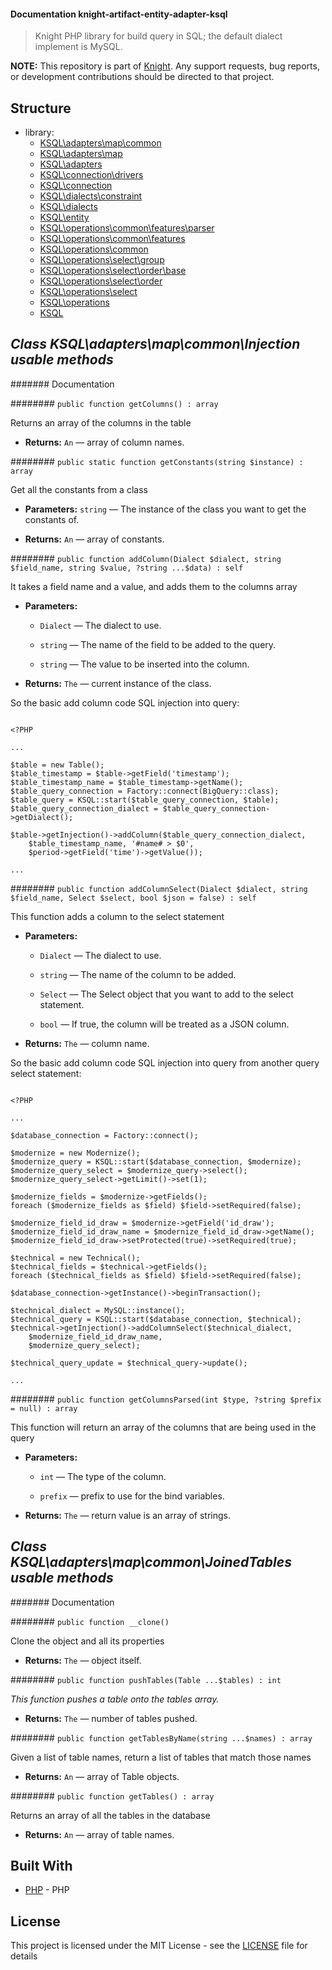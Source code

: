 #### Documentation knight-artifact-entity-adapter-ksql

> Knight PHP library for build query in SQL; the default dialect implement is MySQL.

**NOTE:** This repository is part of [Knight](https://github.com/energia-source/knight). Any
support requests, bug reports, or development contributions should be directed to
that project.

## Structure

- library:
    - [KSQL\adapters\map\common](https://github.com/energia-source/knight-artifact-entity-adapter-ksql/tree/main/lib/adapters/map/common)
    - [KSQL\adapters\map](https://github.com/energia-source/knight-artifact-entity-adapter-ksql/tree/main/lib/adapters/map)
    - [KSQL\adapters](https://github.com/energia-source/knight-artifact-entity-adapter-ksql/tree/main/lib/adapters)
    - [KSQL\connection\drivers](https://github.com/energia-source/knight-artifact-entity-adapter-ksql/tree/main/lib/connection/drivers)
    - [KSQL\connection](https://github.com/energia-source/knight-artifact-entity-adapter-ksql/tree/main/lib/connection)
    - [KSQL\dialects\constraint](https://github.com/energia-source/knight-artifact-entity-adapter-ksql/tree/main/lib/dialects/constraint)
    - [KSQL\dialects](https://github.com/energia-source/knight-artifact-entity-adapter-ksql/tree/main/lib/dialects)
    - [KSQL\entity](https://github.com/energia-source/knight-artifact-entity-adapter-ksql/tree/main/lib/entity)
    - [KSQL\operations\common\features\parser](https://github.com/energia-source/knight-artifact-entity-adapter-ksql/tree/main/lib/operations/common/features/parser)
    - [KSQL\operations\common\features](https://github.com/energia-source/knight-artifact-entity-adapter-ksql/tree/main/lib/operations/common/features)
    - [KSQL\operations\common](https://github.com/energia-source/knight-artifact-entity-adapter-ksql/tree/main/lib/operations/common)
    - [KSQL\operations\select\group](https://github.com/energia-source/knight-artifact-entity-adapter-ksql/tree/main/lib/operations/select/group)
    - [KSQL\operations\select\order\base](https://github.com/energia-source/knight-artifact-entity-adapter-ksql/tree/main/lib/operations/select/order/base)
    - [KSQL\operations\select\order](https://github.com/energia-source/knight-artifact-entity-adapter-ksql/tree/main/lib/operations/select/order)
    - [KSQL\operations\select](https://github.com/energia-source/knight-artifact-entity-adapter-ksql/tree/main/lib/operations/select)
    - [KSQL\operations](https://github.com/energia-source/knight-artifact-entity-adapter-ksql/tree/main/lib/operations)
    - [KSQL](https://github.com/energia-source/knight-knight-artifact-entity-adapter-ksql/blob/main/lib)

## ***Class KSQL\adapters\map\common\Injection usable methods***

####### Documentation

######## `public function getColumns() : array`

Returns an array of the columns in the table

 * **Returns:** `An` — array of column names.

######## `public static function getConstants(string $instance) : array`

Get all the constants from a class

 * **Parameters:** `string` — The instance of the class you want to get the constants of.

     <p>
 * **Returns:** `An` — array of constants.

######## `public function addColumn(Dialect $dialect, string $field_name, string $value, ?string ...$data) : self`

It takes a field name and a value, and adds them to the columns array

 * **Parameters:**
   * `Dialect` — The dialect to use.
   * `string` — The name of the field to be added to the query.
   * `string` — The value to be inserted into the column.

     <p>
 * **Returns:** `The` — current instance of the class.

So the basic add column code SQL injection into query:

```

<?PHP

...

$table = new Table();
$table_timestamp = $table->getField('timestamp');
$table_timestamp_name = $table_timestamp->getName();
$table_query_connection = Factory::connect(BigQuery::class);
$table_query = KSQL::start($table_query_connection, $table);
$table_query_connection_dialect = $table_query_connection->getDialect();

$table->getInjection()->addColumn($table_query_connection_dialect,
	$table_timestamp_name, '#name# > $0',
	$period->getField('time')->getValue());

...

```

######## `public function addColumnSelect(Dialect $dialect, string $field_name, Select $select, bool $json = false) : self`

This function adds a column to the select statement

 * **Parameters:**
   * `Dialect` — The dialect to use.
   * `string` — The name of the column to be added.
   * `Select` — The Select object that you want to add to the select statement.
   * `bool` — If true, the column will be treated as a JSON column.

     <p>
 * **Returns:** `The` — column name.

So the basic add column code SQL injection into query from another query select statement:

```

<?PHP

...

$database_connection = Factory::connect();

$modernize = new Modernize();
$modernize_query = KSQL::start($database_connection, $modernize);
$modernize_query_select = $modernize_query->select();
$modernize_query_select->getLimit()->set(1);

$modernize_fields = $modernize->getFields();
foreach ($modernize_fields as $field) $field->setRequired(false);

$modernize_field_id_draw = $modernize->getField('id_draw');
$modernize_field_id_draw_name = $modernize_field_id_draw->getName();
$modernize_field_id_draw->setProtected(true)->setRequired(true);

$technical = new Technical();
$technical_fields = $technical->getFields();
foreach ($technical_fields as $field) $field->setRequired(false);

$database_connection->getInstance()->beginTransaction();

$technical_dialect = MySQL::instance();
$technical_query = KSQL::start($database_connection, $technical);
$technical->getInjection()->addColumnSelect($technical_dialect,
	$modernize_field_id_draw_name,
	$modernize_query_select);

$technical_query_update = $technical_query->update();

...

```

######## `public function getColumnsParsed(int $type, ?string $prefix = null) : array`

This function will return an array of the columns that are being used in the query

 * **Parameters:**
   * `int` — The type of the column.
   * `prefix` — prefix to use for the bind variables.

     <p>
 * **Returns:** `The` — return value is an array of strings.

## ***Class KSQL\adapters\map\common\JoinedTables usable methods***

####### Documentation

######## `public function __clone()`

Clone the object and all its properties

 * **Returns:** `The` — object itself.

######## `public function pushTables(Table ...$tables) : int`

*This function pushes a table onto the tables array.*

 * **Returns:** `The` — number of tables pushed.

######## `public function getTablesByName(string ...$names) : array`

Given a list of table names, return a list of tables that match those names

 * **Returns:** `An` — array of Table objects.

######## `public function getTables() : array`

Returns an array of all the tables in the database

 * **Returns:** `An` — array of table names.

## Built With

* [PHP](https://www.php.net/) - PHP

## License

This project is licensed under the MIT License - see the [LICENSE](LICENSE) file for details